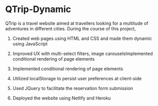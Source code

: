 # QTrip-Dynamic


QTrip is a travel website aimed at travellers looking for a multitude of adventures in different cities. During the course of this project,


1. Created web pages using HTML and CSS and made them dynamic using JavaScript

2. Improved UX with multi-select filters, image carouselsImplemented conditional rendering of page elements

3. Implemented conditional rendering of page elements

4. Utilized localStorage to persist user preferences at client-side

5. Used JQuery to facilitate the reservation form submission

6. Deployed the website using Netlify and Heroku

